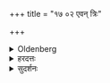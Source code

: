 +++
title = "१७ ०२ एवन् त्रिः"

+++

<details><summary>Oldenberg</summary>

2. In the same way three times.
</details>

<details><summary>हरदत्तः</summary>

एवं त्रिरुद्धत्य उधूहति ॥२॥
</details>

<details><summary>सुदर्शनः</summary>

उदूहतीति सम्बन्धः ।
अत्र द्वितीयतृतीययोरप्युदूहयोः मन्त्रावृत्तिः, एवमिति वचनात् ।
अन्यथा उत्तरया त्रिरुदूहतीत्येव ब्रूयात्, "एवं त्रिः" इति सूत्रान्तरं नारभेत ॥२॥
</details>
